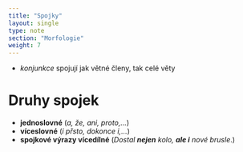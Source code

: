 ```yaml
---
title: "Spojky"
layout: single
type: note
section: "Morfologie"
weight: 7
---
```

- _konjunkce_ spojují jak větné členy, tak celé věty
# Druhy spojek
- **jednoslovné** (_a, že, ani, proto,..._)
- **víceslovné** (_i přsto, dokonce i,..._)
- **spojkové výrazy vícedílné** (_Dostal **nejen** kolo, **ale i** nové brusle_.)